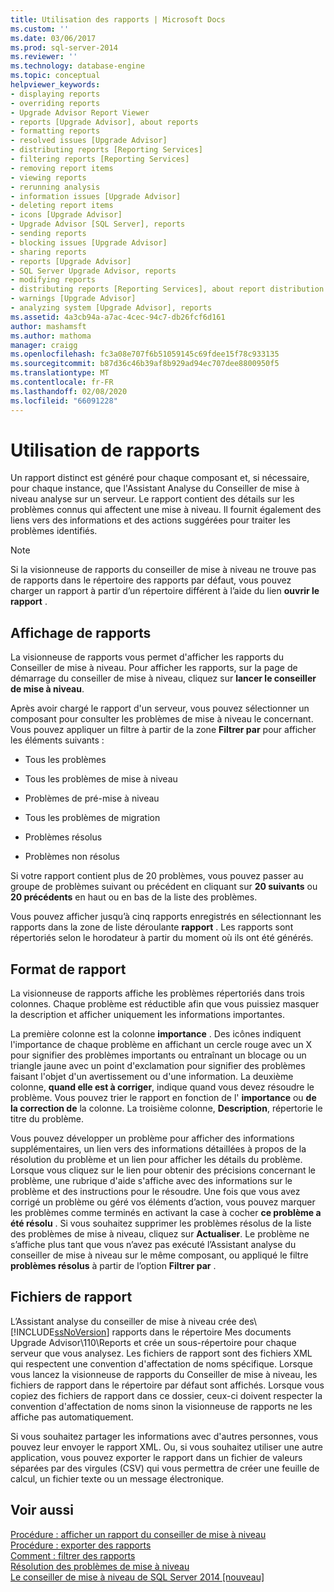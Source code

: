 ```yaml
---
title: Utilisation des rapports | Microsoft Docs
ms.custom: ''
ms.date: 03/06/2017
ms.prod: sql-server-2014
ms.reviewer: ''
ms.technology: database-engine
ms.topic: conceptual
helpviewer_keywords:
- displaying reports
- overriding reports
- Upgrade Advisor Report Viewer
- reports [Upgrade Advisor], about reports
- formatting reports
- resolved issues [Upgrade Advisor]
- distributing reports [Reporting Services]
- filtering reports [Reporting Services]
- removing report items
- viewing reports
- rerunning analysis
- information issues [Upgrade Advisor]
- deleting report items
- icons [Upgrade Advisor]
- Upgrade Advisor [SQL Server], reports
- sending reports
- blocking issues [Upgrade Advisor]
- sharing reports
- reports [Upgrade Advisor]
- SQL Server Upgrade Advisor, reports
- modifying reports
- distributing reports [Reporting Services], about report distribution
- warnings [Upgrade Advisor]
- analyzing system [Upgrade Advisor], reports
ms.assetid: 4a3cb94a-a7ac-4cec-94c7-db26fcf6d161
author: mashamsft
ms.author: mathoma
manager: craigg
ms.openlocfilehash: fc3a08e707f6b51059145c69fdee15f78c933135
ms.sourcegitcommit: b87d36c46b39af8b929ad94ec707dee8800950f5
ms.translationtype: MT
ms.contentlocale: fr-FR
ms.lasthandoff: 02/08/2020
ms.locfileid: "66091228"
---
```

# <a name="using-reports"></a>Utilisation de rapports
  Un rapport distinct est généré pour chaque composant et, si nécessaire, pour chaque instance, que l'Assistant Analyse du Conseiller de mise à niveau analyse sur un serveur. Le rapport contient des détails sur les problèmes connus qui affectent une mise à niveau. Il fournit également des liens vers des informations et des actions suggérées pour traiter les problèmes identifiés.  
  
> [!NOTE]  
>  Si la visionneuse de rapports du conseiller de mise à niveau ne trouve pas de rapports dans le répertoire des rapports par défaut, vous pouvez charger un rapport à partir d’un répertoire différent à l’aide du lien **ouvrir le rapport** .  
  
## <a name="viewing-reports"></a>Affichage de rapports  
 La visionneuse de rapports vous permet d'afficher les rapports du Conseiller de mise à niveau. Pour afficher les rapports, sur la page de démarrage du conseiller de mise à niveau, cliquez sur **lancer le conseiller de mise à niveau**.  
  
 Après avoir chargé le rapport d'un serveur, vous pouvez sélectionner un composant pour consulter les problèmes de mise à niveau le concernant. Vous pouvez appliquer un filtre à partir de la zone **Filtrer par** pour afficher les éléments suivants :  
  
-   Tous les problèmes  
  
-   Tous les problèmes de mise à niveau  
  
-   Problèmes de pré-mise à niveau  
  
-   Tous les problèmes de migration  
  
-   Problèmes résolus  
  
-   Problèmes non résolus  
  
 Si votre rapport contient plus de 20 problèmes, vous pouvez passer au groupe de problèmes suivant ou précédent en cliquant sur **20 suivants** ou **20 précédents** en haut ou en bas de la liste des problèmes.  
  
 Vous pouvez afficher jusqu’à cinq rapports enregistrés en sélectionnant les rapports dans la zone de liste déroulante **rapport** . Les rapports sont répertoriés selon le horodateur à partir du moment où ils ont été générés.  
  
## <a name="report-format"></a>Format de rapport  
 La visionneuse de rapports affiche les problèmes répertoriés dans trois colonnes. Chaque problème est réductible afin que vous puissiez masquer la description et afficher uniquement les informations importantes.  
  
 La première colonne est la colonne **importance** . Des icônes indiquent l'importance de chaque problème en affichant un cercle rouge avec un X pour signifier des problèmes importants ou entraînant un blocage ou un triangle jaune avec un point d'exclamation pour signifier des problèmes faisant l'objet d'un avertissement ou d'une information. La deuxième colonne, **quand elle est à corriger**, indique quand vous devez résoudre le problème. Vous pouvez trier le rapport en fonction de l' **importance** ou **de la correction de** la colonne. La troisième colonne, **Description**, répertorie le titre du problème.  
  
 Vous pouvez développer un problème pour afficher des informations supplémentaires, un lien vers des informations détaillées à propos de la résolution du problème et un lien pour afficher les détails du problème. Lorsque vous cliquez sur le lien pour obtenir des précisions concernant le problème, une rubrique d'aide s'affiche avec des informations sur le problème et des instructions pour le résoudre. Une fois que vous avez corrigé un problème ou géré vos éléments d’action, vous pouvez marquer les problèmes comme terminés en activant la case à cocher **ce problème a été résolu** . Si vous souhaitez supprimer les problèmes résolus de la liste des problèmes de mise à niveau, cliquez sur **Actualiser**. Le problème ne s’affiche plus tant que vous n’avez pas exécuté l’Assistant analyse du conseiller de mise à niveau sur le même composant, ou appliqué le filtre **problèmes résolus** à partir de l’option **Filtrer par** .  
  
## <a name="report-files"></a>Fichiers de rapport  
 L’Assistant analyse du conseiller de mise à niveau crée des\\ [!INCLUDE[ssNoVersion](../../includes/ssnoversion-md.md)] rapports dans le répertoire Mes documents Upgrade Advisor\110\Reports et crée un sous-répertoire pour chaque serveur que vous analysez. Les fichiers de rapport sont des fichiers XML qui respectent une convention d'affectation de noms spécifique. Lorsque vous lancez la visionneuse de rapports du Conseiller de mise à niveau, les fichiers de rapport dans le répertoire par défaut sont affichés. Lorsque vous copiez des fichiers de rapport dans ce dossier, ceux-ci doivent respecter la convention d'affectation de noms sinon la visionneuse de rapports ne les affiche pas automatiquement.  
  
 Si vous souhaitez partager les informations avec d'autres personnes, vous pouvez leur envoyer le rapport XML. Ou, si vous souhaitez utiliser une autre application, vous pouvez exporter le rapport dans un fichier de valeurs séparées par des virgules (CSV) qui vous permettra de créer une feuille de calcul, un fichier texte ou un message électronique.  
  
## <a name="see-also"></a>Voir aussi  
 [Procédure : afficher un rapport du conseiller de mise à niveau](../../../2014/sql-server/install/how-to-view-an-upgrade-advisor-report.md)   
 [Procédure : exporter des rapports](../../../2014/sql-server/install/how-to-export-reports.md)   
 [Comment : filtrer des rapports](../../../2014/sql-server/install/how-to-filter-reports.md)   
 [Résolution des problèmes de mise à niveau](../../../2014/sql-server/install/resolving-upgrade-issues.md)   
 [Le conseiller de mise à niveau de SQL Server 2014 &#91;nouveau&#93;](sql-server-2014-upgrade-advisor.md)  
  
  
